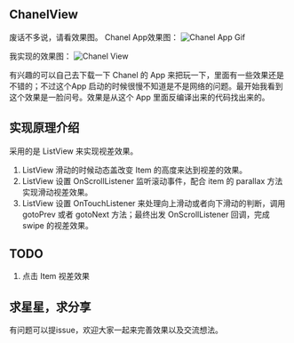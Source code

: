 ## ChanelView
废话不多说，请看效果图。
Chanel App效果图：
![Chanel App Gif](https://ws4.sinaimg.cn/large/006tNc79gy1fnhp10d938g304p08wawk.gif)

我实现的效果图：
![ Chanel View ](https://ws2.sinaimg.cn/large/006tNc79gy1fnhp4kt5zig304p08w40y.gif)

有兴趣的可以自己去下载一下 Chanel 的 App 来把玩一下，里面有一些效果还是不错的；不过这个App 启动的时候很慢不知道是不是网络的问题。最开始我看到这个效果是一脸问号。效果是从这个 App 里面反编译出来的代码找出来的。

## 实现原理介绍
采用的是 ListView 来实现视差效果。
1. ListView 滑动的时候动态盖改变 Item 的高度来达到视差的效果。
2. ListView 设置 OnScrollListener 监听滚动事件，配合 item 的 parallax 方法实现滑动视差效果。
3. ListView 设置 OnTouchListener 来处理向上滑动或者向下滑动的判断，调用gotoPrev 或者 gotoNext 方法；最终出发 OnScrollListener 回调，完成 swipe 的视差效果。

## TODO
1. 点击 Item 视差效果 

## 求星星，求分享
有问题可以提issue，欢迎大家一起来完善效果以及交流想法。
